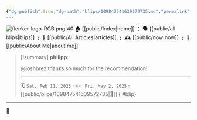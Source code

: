 ```yaml
---
{"dg-publish":true,"dg-path":"blips/109847541639572735.md","permalink":"/blips/109847541639572735/","title":"philipp on mastodon @ 2023-02-11"}
---
```



<div class="transclusion internal-embed is-loaded"><div class="markdown-embed">




![flenker-logo-RGB.png|40](/img/user/attachments/flenker-logo-RGB.png)
🏠 [[public/Index\|home]]  ⋮ 🗣️ [[public/all-blips\|blips]] ⋮  📝 [[public/All Articles\|articles]]  ⋮ 🕰️ [[public/now\|now]] ⋮ 🪪 [[public/About Me\|about me]]


</div></div>


> [!summary] **philipp**:
>
> @joshbrez thanks so much for the recommendation!
> - - -
>
> 🗓️ <code>Sat, Feb 11, 2023</code>  · ✏️ <code> Fri, May 2, 2025</code>  · [[public/blips/109847541639572735\|🔗]]
{ #blip}


- - -

 👾
